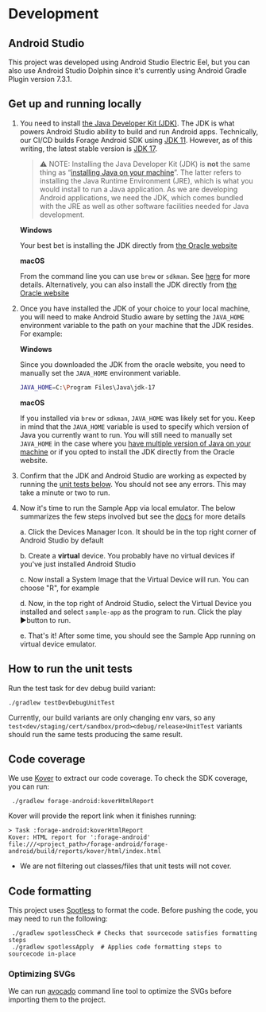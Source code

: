 # Development
## Android Studio
This project was developed using Android Studio Electric Eel, but you can also use Android Studio Dolphin since it's currently using Android Gradle Plugin version 7.3.1.

## Get up and running locally
1. You need to install [the Java Developer Kit (JDK)](https://www.oracle.com/java/technologies/downloads/). The JDK is what powers Android Studio ability to build and run Android apps. Technically, our CI/CD builds Forage Android SDK using [JDK 11](https://github.com/teamforage/forage-android-sdk/blob/f2ff61ed27847b28d631f975c9a79e52f9258802/.github/workflows/CI.yaml#L21). However, as of this writing, the latest stable version is [JDK 17](https://www.oracle.com/java/technologies/downloads/#java17).
    > ⚠️ NOTE: Installing the Java Developer Kit (JDK) is **not** the same thing as “[installing Java on your machine](https://www.oracle.com/ca-en/java/technologies/downloads/)”. The latter refers to installing the Java Runtime Environment (JRE), which is what you would install to run a Java application. As we are developing Android applications, we need the JDK, which comes bundled with the JRE as well as other software facilities needed for Java development.
   
   **Windows**

   Your best bet is installing the JDK directly from [the Oracle website](https://www.oracle.com/java/technologies/downloads/#java17)

   **macOS**

   From the command line you can use `brew` or `sdkman`. See [here](https://stackoverflow.com/questions/69875335/macos-how-to-install-java-17) for more details. Alternatively, you can also install  the JDK directly from [the Oracle website](https://www.oracle.com/java/technologies/downloads/#java17)
2. Once you have installed the JDK of your choice to your local machine, you will need to make Android Studio aware by setting the `JAVA_HOME` environment variable to the path on your machine that the JDK resides. For example:

   **Windows**

   Since you downloaded the JDK from the oracle website, you need to manually set the `JAVA_HOME` environment variable.
   ```bash
   JAVA_HOME=C:\Program Files\Java\jdk-17
   ```
   
   **macOS**

   If you installed via `brew` or `sdkman`, `JAVA_HOME` was likely set for you. Keep in mind that the `JAVA_HOME` variable is used to specify which version of Java you currently want to run. You will still need to manually set `JAVA_HOME` in the case where you [have multiple version of Java on your machine](https://medium.com/@manvendrapsingh/installing-many-jdk-versions-on-macos-dfc177bc8c2b) or if you opted to install the JDK directly from the Oracle website. 


3. Confirm that the JDK and Android Studio are working as expected by running the [unit tests below](#How-to-run-the-unit-tests). You should not see any errors. This may take a minute or two to run.
4. Now it's time to run the Sample App via local emulator. The below summarizes the few steps involved but see the [docs](https://developer.android.com/studio/run/managing-avds) for more details
    
   a. Click the Devices Manager Icon. It should be in the top right corner of Android Studio by default 

   b. Create a **virtual** device. You probably have no virtual devices if you've just installed Android Studio

   c. Now install a System Image that the Virtual Device will run. You can choose "R", for example

   d. Now, in the top right of Android Studio, select the Virtual Device you installed and select `sample-app` as the program to run. Click the play ▶️button to run. 

   e. That's it! After some time, you should see the Sample App running on virtual device emulator. 


## How to run the unit tests
Run the test task for dev debug build variant:
```shell
./gradlew testDevDebugUnitTest  
```

Currently, our build variants are only changing env vars, so any `test<dev/staging/cert/sandbox/prod><debug/release>UnitTest` variants should run the same tests producing the same result.

## Code coverage
We use [Kover](https://github.com/Kotlin/kotlinx-kover) to extract our code coverage.
To check the SDK coverage, you can run:

```shell
 ./gradlew forage-android:koverHtmlReport
```

Kover will provide the report link when it finishes running:

```shell
> Task :forage-android:koverHtmlReport
Kover: HTML report for ':forage-android' file:///<project_path>/forage-android/forage-android/build/reports/kover/html/index.html
```
- We are not filtering out classes/files that unit tests will not cover.

## Code formatting
This project uses [Spotless](https://github.com/diffplug/spotless) to format the code. Before pushing the code, you may need to run the following:

```shell
 ./gradlew spotlessCheck # Checks that sourcecode satisfies formatting steps 
 ./gradlew spotlessApply  # Applies code formatting steps to sourcecode in-place
```

### Optimizing SVGs
We can run [avocado](https://github.com/alexjlockwood/avocado) command line tool to optimize the SVGs before importing them to the project.
